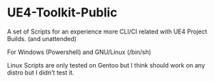 # UE4-Toolkit-Public
A set of Scripts for an experience more CLI/CI related with UE4 Project Builds. (and unattended)

For Windows (Powershell) and GNU/Linux (/bin/sh)

Linux Scripts are only tested on Gentoo but I think should work on any distro but I didn't test it.
